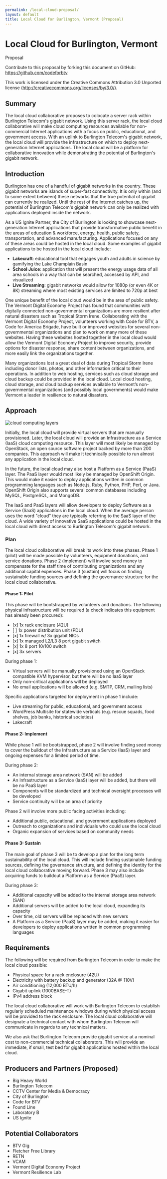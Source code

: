 ```yaml
---
permalink: /local-cloud-proposal/
layout: default
title: Local Cloud for Burlington, Vermont (Proposal)
---
```


Local Cloud for Burlington, Vermont
===================================

Proposal

Contribute to this proposal by forking this document on GitHub:  
<https://github.com/codeforbtv>

This work is licensed under the Creative Commons Attribution 3.0 Unported license (<http://creativecommons.org/licenses/by/3.0/>).

Summary
-------

The local cloud collaborative proposes to colocate a server rack within Burlington Telecom's gigabit network. Using this server rack, the local cloud collaborative will make cloud computing resources available for non-commercial Internet applications with a focus on public, educational, and government access. With an uplink to Burlington Telecom's gigabit network, the local cloud will provide the infrastructure on which to deploy next-generation Internet applications. The local cloud will be a platform for collaborative innovation while demonstrating the potential of Burlington's gigabit network.

Introduction
------------

Burlington has one of a handful of gigabit networks in the country. These gigabit networks are islands of super-fast connectivity. It is only within (and to some extent between) these networks that the true potential of gigabit can currently be realized. Until the rest of the Internet catches up, the potential of Burlington Telecom's gigabit network can only be realized with applications deployed inside the network.

As a US Ignite Partner, the City of Burlington is looking to showcase next-generation Internet applications that provide transformative public benefit in the areas of education & workforce, energy, health, public safety, transportation, and advanced manufacturing. Applications focused on any of these areas could be hosted in the local cloud. Some examples of gigabit applications to be hosted in the local cloud include:

* **Lakecraft**: educational tool that engages youth and adults in science by gamifying the Lake Champlain Basin
* **School Juice**: application that will present the energy usage data of all area schools in a way that can be searched, accessed by API, and visualized
* **Live Streaming**: gigabit networks would allow for 1080p (or even 4K or 8K) streaming where most existing services are limited to 720p at best

One unique benefit of the local cloud would be in the area of public safety. The Vermont Digital Economy Project has found that communities with digitally connected non-governmental organizations are more resilient after natural disasters such as Tropical Storm Irene. Collaborating with the Vermont Digital Economy Project, volunteers working with Code for BTV, a Code for America Brigade, have built or improved websites for several non-governmental organizations and plan to work on many more of these websites. Having these websites hosted together in the local cloud would allow the Vermont Digital Economy Project to improve security, provide options for disaster response, share content between organizations, and more easily link the organizations together.

Many organizations lost a great deal of data during Tropical Storm Irene including donor lists, photos, and other information critical to their operations. In addition to web hosting, services such as cloud storage and cloud backup could be provided in the local cloud. Local cloud hosting, cloud storage, and cloud backup services available to Vermont’s non-governmental organizations (and possibly local governments) would make Vermont a leader in resilience to natural disasters.

Approach
--------

![cloud computing layers](http://upload.wikimedia.org/wikipedia/commons/3/3c/Cloud_computing_layers.png "cloud computing layers")

Initially, the local cloud will provide virtual servers that are manually provisioned. Later, the local cloud will provide an Infrastructure as a Service (IaaS) cloud computing resource. This layer will most likely be managed by OpenStack, an open source software project backed by more than 200 companies. This approach will make it technically possible to run almost any application in the local cloud. 

In the future, the local cloud may also host a Platform as a Service (PaaS) layer. The PaaS layer would most likely be managed by OpenShift Origin. This would make it easier to deploy applications written in common programming languages such as Node.js, Ruby, Python, PHP, Perl, or Java. OpenShift Origin also supports several common databases including MySQL, PostgreSQL, and MongoDB.

The IaaS and PaaS layers will allow developers to deploy Software as a Service (SaaS) applications in the local cloud. When the average person uses the word "cloud" they are typically referring to the SaaS layer of the cloud. A wide variety of innovative SaaS applications could be hosted in the local cloud with direct access to Burlington Telecom's gigabit network.

### Plan

The local cloud collaborative will break its work into three phases. Phase 1 (pilot) will be made possible by volunteers, equipment donations, and service donations. Phase 2 (implement) will involve seed money to compensate for the staff time of contributing organizations and any additional capital expenses. Phase 3 (sustain) will focus on finding sustainable funding sources and defining the governance structure for the local cloud collaborative.

#### Phase 1: Pilot

This phase will be bootstrapped by volunteers and donations. The following physical infrastructure will be required (a check indicates this equipment has already been procured):

* \[x\] 1x rack enclosure (42U)
* \[ \] 1x power distribution unit (PDU)
* \[x\] 1x firewall w/ 3x gigabit NICs
* \[x\] 1x managed L2/L3 8 port gigabit switch
* \[x\] 1x 8 port 10/100 switch
* \[x\] 3x servers

During phase 1:

* Virtual servers will be manually provisioned using an OpenStack compatible KVM hypervisor, but there will be no IaaS layer
* Only non-critical applications will be deployed
* No email applications will be allowed (e.g. SMTP, CRM, mailing lists)

Specific applications targeted for deployment in phase 1 include:

* Live streaming for public, educational, and government access
* WordPress Multisite for statewide verticals (e.g. rescue squads, food shelves, job banks, historical societies)
* Lakecraft

#### Phase 2: Implement

While phase 1 will be bootstrapped, phase 2 will involve finding seed money to cover the buildout of the Infrastructure as a Service (IaaS) layer and ongoing expenses for a limited period of time.

During phase 2:

* An internal storage area network (SAN) will be added
* An Infrastructure as a Service (IaaS) layer will be added, but there will be no PaaS layer
* Components will be standardized and technical oversight processes will be developed
* Service continuity will be an area of priority

Phase 2 will involve more public facing activities including:

* Additional public, educational, and government applications deployed
* Outreach to organizations and individuals who could use the local cloud
* Organic expansion of services based on community needs

#### Phase 3: Sustain

The main goal of phase 3 will be to develop a plan for the long term sustainability of the local cloud. This will include finding sustainable funding sources, defining the governance structure, and defining the identity for the local cloud collaborative moving forward. Phase 3 may also include acquiring funds to buildout a Platform as a Service (PaaS) layer.

During phase 3:

* Additional capacity will be added to the internal storage area network (SAN)
* Additional servers will be added to the local cloud, expanding its capacity
* Over time, old servers will be replaced with new servers
* A Platform as a Service (PaaS) layer may be added, making it easier for developers to deploy applications written in common programming languages

Requirements
------------

The following will be required from Burlington Telecom in order to make the local cloud possible:

* Physical space for a rack enclosure (42U)
* Electricity with battery backup and generator (32A @ 110V)
* Air conditioning (12,000 BTU/h)
* Gigabit uplink (1000BASE-T)
* IPv4 address block

The local cloud collaborative will work with Burlington Telecom to establish regularly scheduled maintenance windows during which physical access will be provided to the rack enclosure. The local cloud collaborative will designate a technical contact with whom Burlington Telecom will communicate in regards to any technical matters.

We also ask that Burlington Telecom provide gigabit service at a nominal cost to non-commercial technical collaborators. This will provide an immediate, if small, test bed for gigabit applications hosted within the local cloud.

Producers and Partners (Proposed)
---------------------------------

* Big Heavy World
* Burlington Telecom
* CCTV Center for Media & Democracy
* City of Burlington
* Code for BTV
* Found Line
* Laboratory B
* US Ignite

Potential Collaborators
-----------------------

* BTV Gig
* Fletcher Free Library
* RETN
* VCAM
* Vermont Digital Economy Project
* Vermont Resilience Lab
